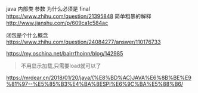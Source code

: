 java 内部类 参数 为什么必须是 final
https://www.zhihu.com/question/21395848
简单粗暴的解释
http://www.jianshu.com/p/609ca1c584ac

闭包是个什么概念
https://www.zhihu.com/question/24084277/answer/110176733

https://my.oschina.net/bairrfhoinn/blog/142985


> 不用显示加载,只需要load就可以了

https://mrdear.cn/2018/01/20/java/(%E8%BD%AC)JAVA%E6%8B%BE%E9%81%97--%E5%85%B3%E4%BA%8ESPI%E6%9C%BA%E5%88%B6/